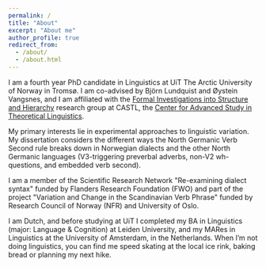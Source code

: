 ```yaml
---
permalink: /
title: "About"
excerpt: "About me"
author_profile: true
redirect_from: 
  - /about/
  - /about.html
---
```


I am a fourth year PhD candidate in Linguistics at UiT The Arctic University of Norway in Tromsø. I am co-advised by Björn Lundquist and Øystein Vangsnes, and I am affiliated with the [Formal Investigations into Structure and Hierarchy](https://site.uit.no/castlfish/) research group at CASTL, the [Center for Advanced Study in Theoretical Linguistics](https://site.uit.no/castl/). 

My primary interests lie in experimental approaches to linguistic variation. My dissertation considers the different ways the North Germanic Verb Second rule breaks down in Norwegian dialects and the other North Germanic languages (V3-triggering preverbal adverbs, non-V2 wh-questions, and embedded verb second). 

I am a member of the Scientific Research Network "Re-examining dialect syntax" funded by Flanders Research Foundation (FWO) and part of the project "Variation and Change in the Scandinavian Verb Phrase" funded by Research Council of Norway (NFR) and University of Oslo. 

I am Dutch, and before studying at UiT I completed my BA in Linguistics (major: Language & Cognition) at Leiden University, and my MARes in Linguistics at the University of Amsterdam, in the Netherlands. When I’m not doing linguistics, you can find me speed skating at the local ice rink, baking bread or planning my next hike.
